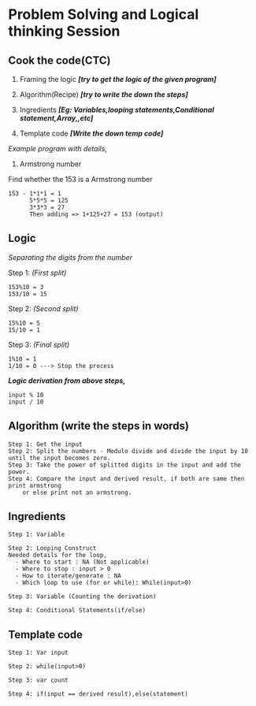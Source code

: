 # Problem Solving and Logical thinking Session

## Cook the code(CTC)

 1. Framing the logic ***[try to get the logic of the given program]***

 2. Algorithm(Recipe) ***[try to write the down the steps]***

 3. Ingredients ***[Eg: Variables,looping statements,Conditional statement,Array,,etc]***

  4. Template code ***[Write the down temp code]***

*Example program with details,*
1.  Armstrong number

Find whether the 153 is a Armstrong number
```
153 - 1*1*1 = 1
      5*5*5 = 125
      3*3*3 = 27
      Then adding => 1+125+27 = 153 (output)
```    

## Logic

*Separating the digits from the number*

Step 1: *(First split)*
```
153%10 = 3 
153/10 = 15
```
Step 2: *(Second split)*

```
15%10 = 5
15/10 = 1
```
Step 3: *(Final split)*
```
1%10 = 1
1/10 = 0 ---> Stop the process
```

***Logic derivation from above steps,***

```
input % 10 
input / 10
```

## Algorithm (write the steps in words)

    Step 1: Get the input
    Step 2: Split the numbers - Modulo divide and divide the input by 10 until the input becomes zero.
    Step 3: Take the power of splitted digits in the input and add the power.
    Step 4: Compare the input and derived result, if both are same then print armstrong 
        or else print not an armstrong.

## Ingredients

    Step 1: Variable

    Step 2: Looping Construct
    Needed details for the loop,
      - Where to start : NA (Not applicable)
      - Where to stop : input > 0
      - How to iterate/generate : NA
      - Which loop to use (for or while): While(input>0)

    Step 3: Variable (Counting the derivation)

    Step 4: Conditional Statements(if/else)

## Template code

    Step 1: Var input

    Step 2: while(input>0)

    Step 3: var count

    Step 4: if(input == derived result),else(statement)
